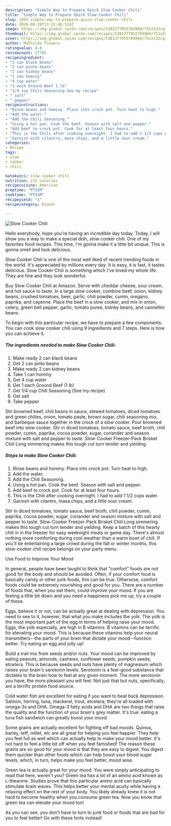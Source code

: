 ```yaml
---
description: "Simple Way to Prepare Quick Slow Cooker Chili"
title: "Simple Way to Prepare Quick Slow Cooker Chili"
slug: 1645-simple-way-to-prepare-quick-slow-cooker-chili
date: 2020-08-29T13:12:40.514Z
image: https://img-global.cpcdn.com/recipes/5381377055784960/751x532cq70/slow-cooker-chili-recipe-main-photo.jpg
thumbnail: https://img-global.cpcdn.com/recipes/5381377055784960/751x532cq70/slow-cooker-chili-recipe-main-photo.jpg
cover: https://img-global.cpcdn.com/recipes/5381377055784960/751x532cq70/slow-cooker-chili-recipe-main-photo.jpg
author: Mathilda Flowers
ratingvalue: 4.8
reviewcount: 27705
recipeingredient:
- "2 can black beans"
- "2 can pinto beans"
- "2 can kidney beans"
- "1 can hominy"
- "4 cup water"
- "1 each Ground Beef 1 lb"
- "1/4 cup Chili Seasoning See my recipe"
- " salt"
- " pepper"
recipeinstructions:
- "Rinse beans and hominy. Place into crock pot. Turn heat to high."
- "Add the water."
- "Add the Chili Seasoning."
- "Using a hot pan. Cook the beef. Season with salt and pepper."
- "Add beef to crock pot. Cook for at least four hours."
- "This is the Chili after cooking overnight. I had to add 1 1/2 cups water."
- "Garnish with cilantro, masa chips, and a little sour cream."
categories:
- Recipe
tags:
- slow
- cooker
- chili

katakunci: slow cooker chili 
nutrition: 272 calories
recipecuisine: American
preptime: "PT32M"
cooktime: "PT41M"
recipeyield: "1"
recipecategory: Dinner

---
```



![Slow Cooker Chili](https://img-global.cpcdn.com/recipes/5381377055784960/751x532cq70/slow-cooker-chili-recipe-main-photo.jpg)

Hello everybody, hope you're having an incredible day today. Today, I will show you a way to make a special dish, slow cooker chili. One of my favorites food recipes. This time, I'm gonna make it a little bit unique. This is gonna smell and look delicious.

Slow Cooker Chili is one of the most well liked of recent trending foods in the world. It's appreciated by millions every day. It is easy, it is fast, it tastes delicious. Slow Cooker Chili is something which I've loved my whole life. They are fine and they look wonderful.

Buy Slow Cooker Chili at Amazon. Serve with cheddar cheese, sour cream, and hot sauce to taste. In a large slow cooker, combine beef, onion, kidney beans, crushed tomatoes, beer, garlic, chili powder, cumin, oregano, paprika, and cayenne. Place the beef in a slow cooker, and mix in onion, celery, green bell pepper, garlic, tomato puree, kidney beans, and cannellini beans.


To begin with this particular recipe, we have to prepare a few components. You can cook slow cooker chili using 9 ingredients and 7 steps. Here is how you can achieve it.

<!--inarticleads1-->

##### The ingredients needed to make Slow Cooker Chili:

1. Make ready 2 can black beans
1. Get 2 can pinto beans
1. Make ready 2 can kidney beans
1. Take 1 can hominy
1. Get 4 cup water
1. Get 1 each Ground Beef (1 lb)
1. Get 1/4 cup Chili Seasoning (See my recipe)
1. Get  salt
1. Take  pepper


Stir browned beef, chili beans in sauce, stewed tomatoes, diced tomatoes and green chilies, onion, tomato paste, brown sugar, chili seasoning mix, and barbeque sauce together in the crock of a slow cooker. Pour browned beef into slow cooker. Stir in diced tomatoes, tomato sauce, beef broth, chili powder, cumin, paprika, cocoa powder, sugar, coriander and season mixture with salt and pepper to taste. Slow-Cooker Freezer-Pack Brisket Chili Long simmering makes this tough cut turn tender and yielding. 

<!--inarticleads2-->

##### Steps to make Slow Cooker Chili:

1. Rinse beans and hominy. Place into crock pot. Turn heat to high.
1. Add the water.
1. Add the Chili Seasoning.
1. Using a hot pan. Cook the beef. Season with salt and pepper.
1. Add beef to crock pot. Cook for at least four hours.
1. This is the Chili after cooking overnight. I had to add 1 1/2 cups water.
1. Garnish with cilantro, masa chips, and a little sour cream.


Stir in diced tomatoes, tomato sauce, beef broth, chili powder, cumin, paprika, cocoa powder, sugar, coriander and season mixture with salt and pepper to taste. Slow-Cooker Freezer-Pack Brisket Chili Long simmering makes this tough cut turn tender and yielding. Keep a batch of this hearty chili in in the freezer for easy weeknight meals or game day. There&#39;s almost nothing more comforting during cool weather than a warm bowl of chili. If you&#39;ll be entertaining a large crowd during the fall or winter months, this slow-cooker chili recipe belongs on your party menu. 

Use Food to Improve Your Mood


In general, people have been taught to think that "comfort" foods are not good for the body and should be avoided. Often, if your comfort food is basically candy or other junk foods, this can be true. Otherwise, comfort foods could be extremely nourishing and good for you. There are a number of foods that, when you eat them, could improve your mood. If you are feeling a little bit down and you need a happiness pick me up, try a couple of these.

Eggs, believe it or not, can be actually great at dealing with depression. You need to see to it, however, that what you make includes the yolk. The yolk is the most important part of the egg in terms of helping raise your mood. Eggs, the yolk especially, are high in B vitamins. B vitamins can be terrific for elevating your mood. This is because these vitamins help your neural transmitters--the parts of your brain that dictate your mood--function better. Try eating an egg and jolly up!

Build a trail mix from seeds and/or nuts. Your mood can be improved by eating peanuts, almonds, cashews, sunflower seeds, pumpkin seeds, etcetera. This is because seeds and nuts have plenty of magnesium which raises your brain's serotonin levels. Serotonin is a feel-good substance that dictates to the brain how to feel at any given moment. The more serotonin you have, the more pleasant you will feel. Not just that but nuts, specifically, are a terrific protein food source.

Cold water fish are excellent for eating if you want to beat back depression. Salmon, herring, tuna, mackerel, trout, etcetera, they're all loaded with omega-3s and DHA. Omega-3 fatty acids and DHA are two things that raise the quality and the function of your brain's grey matter. It's true: eating a tuna fish sandwich can greatly boost your mood. 

Some grains are actually excellent for fighting off bad moods. Quinoa, barley, teff, millet, etc are all great for helping you feel happier. They help you feel full as well which can actually help to make your mood better. It's not hard to feel a little bit off when you feel famished! The reason these grains are so good for your mood is that they are easy to digest. You digest them quicker than other foods which can help boost your blood sugar levels, which, in turn, helps make you feel better, mood wise.

Green tea is actually great for your mood. You were simply anticipating to read that here, weren't you? Green tea has a lot of an amino acid known as L-theanine. Studies prove that this particular amino acid can basically stimulate brain waves. This helps better your mental acuity while having a relaxing effect on the rest of your body. You likely already knew it is not hard to become healthy when you consume green tea. Now you know that green tea can elevate your mood too!

As you can see, you don't have to turn to junk food or foods that are bad for you to feel better! Go  with  these hints  instead!

